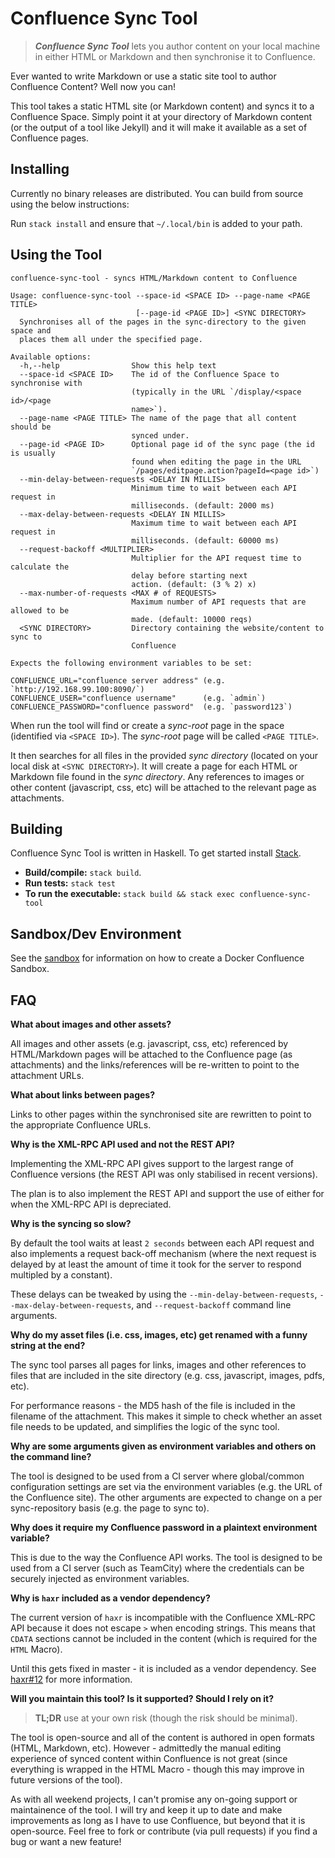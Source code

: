 # Confluence Sync Tool

> ***Confluence Sync Tool*** lets you author content on your local machine in either HTML or Markdown and then synchronise it to Confluence.

Ever wanted to write Markdown or use a static site tool to author Confluence Content? Well now you can! 

This tool takes a static HTML site (or Markdown content) and syncs it to a Confluence Space. Simply point it at your directory of Markdown content (or the output of a tool like Jekyll) and it will make it available as a set of Confluence pages.

## Installing

Currently no binary releases are distributed. You can build from source using the below instructions:

Run `stack install` and ensure that `~/.local/bin` is added to your path.

## Using the Tool

    confluence-sync-tool - syncs HTML/Markdown content to Confluence
    
    Usage: confluence-sync-tool --space-id <SPACE ID> --page-name <PAGE TITLE>
                                [--page-id <PAGE ID>] <SYNC DIRECTORY>
      Synchronises all of the pages in the sync-directory to the given space and
      places them all under the specified page.
    
    Available options:
      -h,--help                Show this help text
      --space-id <SPACE ID>    The id of the Confluence Space to synchronise with
                               (typically in the URL `/display/<space id>/<page
                               name>`).
      --page-name <PAGE TITLE> The name of the page that all content should be
                               synced under.
      --page-id <PAGE ID>      Optional page id of the sync page (the id is usually
                               found when editing the page in the URL
                               `/pages/editpage.action?pageId=<page id>`)
      --min-delay-between-requests <DELAY IN MILLIS>
                               Minimum time to wait between each API request in
                               milliseconds. (default: 2000 ms)
      --max-delay-between-requests <DELAY IN MILLIS>
                               Maximum time to wait between each API request in
                               milliseconds. (default: 60000 ms)
      --request-backoff <MULTIPLIER>
                               Multiplier for the API request time to calculate the
                               delay before starting next
                               action. (default: (3 % 2) x)
      --max-number-of-requests <MAX # of REQUESTS>
                               Maximum number of API requests that are allowed to be
                               made. (default: 10000 reqs)
      <SYNC DIRECTORY>         Directory containing the website/content to sync to
                               Confluence
    
    Expects the following environment variables to be set:
    
    CONFLUENCE_URL="confluence server address" (e.g. `http://192.168.99.100:8090/`)
    CONFLUENCE_USER="confluence username"      (e.g. `admin`)
    CONFLUENCE_PASSWORD="confluence password"  (e.g. `password123`)

When run the tool will find or create a *sync-root* page in the space (identified via `<SPACE ID>`). The *sync-root* page will be called `<PAGE TITLE>`.

It then searches for all files in the provided *sync directory* (located on your local disk at `<SYNC DIRECTORY>`). It will create a page for each HTML or Markdown file found in the *sync directory*. Any references to images or other content (javascript, css, etc) will be attached to the relevant page as attachments.

## Building

Confluence Sync Tool is written in Haskell. To get started install [Stack](https://github.com/commercialhaskell/stack).

- **Build/compile:** `stack build`.
- **Run tests:** `stack test`
- **To run the executable:** `stack build && stack exec confluence-sync-tool`

## Sandbox/Dev Environment

See the [sandbox](sandbox/README.md) for information on how to create a Docker Confluence Sandbox.

## FAQ

**What about images and other assets?**

All images and other assets (e.g. javascript, css, etc) referenced by HTML/Markdown pages will be attached to the Confluence page (as attachments) and the links/references will be re-written to point to the attachment URLs.

**What about links between pages?**

Links to other pages within the synchronised site are rewritten to point to the appropriate Confluence URLs.

**Why is the XML-RPC API used and not the REST API?**

Implementing the XML-RPC API gives support to the largest range of Confluence versions (the REST API was only stabilised in recent versions).

The plan is to also implement the REST API and support the use of either for when the XML-RPC API is depreciated.

**Why is the syncing so slow?**

By default the tool waits at least `2 seconds` between each API request and also implements a request back-off mechanism (where the next request is delayed by at least the amount of time it took for the server to respond multipled by a constant).

These delays can be tweaked by using the `--min-delay-between-requests`, `--max-delay-between-requests`, and `--request-backoff` command line arguments.

**Why do my asset files (i.e. css, images, etc) get renamed with a funny string at the end?**

The sync tool parses all pages for links, images and other references to files that are included in the site directory (e.g. css, javascript, images, pdfs, etc).

For performance reasons - the MD5 hash of the file is included in the filename of the attachment. This makes it simple to check whether an asset file needs to be updated, and simplifies the logic of the sync tool.

**Why are some arguments given as environment variables and others on the command line?**

The tool is designed to be used from a CI server where global/common configuration settings are set via the environment variables (e.g. the URL of the Confluence site). The other arguments are expected to change on a per sync-repository basis (e.g. the page to sync to).

**Why does it require my Confluence password in a plaintext environment variable?**

This is due to the way the Confluence API works. The tool is designed to be used from a CI server (such as TeamCity) where the credentials can be securely injected as environment variables.

**Why is `haxr` included as a vendor dependency?**

The current version of `haxr` is incompatible with the Confluence XML-RPC API because it does not escape `>` when encoding strings. This means that `CDATA` sections cannot be included in the content (which is required for the `HTML` Macro).

Until this gets fixed in master - it is included as a vendor dependency. See [haxr#12](https://github.com/byorgey/haxr/pull/12) for more information.

**Will you maintain this tool? Is it supported? Should I rely on it?**

> **TL;DR** use at your own risk (though the risk should be minimal).

The tool is open-source and all of the content is authored in open formats (HTML, Markdown, etc). However - admittedly the manual editing experience of synced content within Confluence is not great (since everything is wrapped in the HTML Macro - though this may improve in future versions of the tool).

As with all weekend projects, I can't promise any on-going support or maintainence of the tool. I will try and keep it up to date and make improvements as long as I have to use Confluence, but beyond that it is open-source. Feel free to fork or contribute (via pull requests) if you find a bug or want a new feature!


